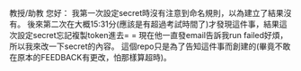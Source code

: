 教授/助教 您好：
我第一次設定secret時沒有注意到命名規則，以為建立了結果沒有。
後來第二次在大概15:31分(應該是有超過考試時間了)才發現這件事，結果這次設定secret忘記複製token進去= =
現在他一直發email告訴我run failed好煩，所以我來改一下secret的內容。
這個repo只是為了告知這件事而創建的(畢竟不敢在原本的FEEDBACK有更改，怕那樣算超時)。
